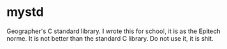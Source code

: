 # mystd

Geographer's C standard library.
I wrote this for school, it is as the Epitech norme.
It is not better than the standard C library. Do not use it, it is shit.
